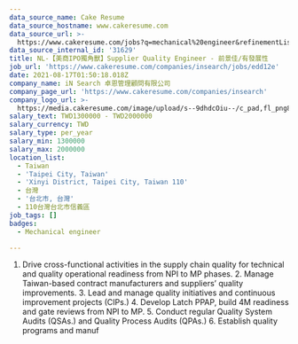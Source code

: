 ```yaml
---
data_source_name: Cake Resume
data_source_hostname: www.cakeresume.com
data_source_url: >-
  https://www.cakeresume.com/jobs?q=mechanical%20engineer&refinementList%5Blang_name%5D%5B0%5D=English&refinementList%5Bsalary_type%5D=per_year&range%5Bsalary_range%5D%5Bmin%5D=1000000&page=3
data_source_internal_id: '31629'
title: NL-【美商IPO獨角獸】Supplier Quality Engineer - 前景佳/有發展性
job_url: 'https://www.cakeresume.com/companies/insearch/jobs/edd12e'
date: 2021-08-17T01:50:18.018Z
company_name: iN Search 卓恩管理顧問有限公司
company_page_url: 'https://www.cakeresume.com/companies/insearch'
company_logo_url: >-
  https://media.cakeresume.com/image/upload/s--9dhdcOiu--/c_pad,fl_png8,h_200,w_200/v1610522688/ppnzb1veba43cha2rznf.png
salary_text: TWD1300000 - TWD2000000
salary_currency: TWD
salary_type: per_year
salary_min: 1300000
salary_max: 2000000
location_list:
  - Taiwan
  - 'Taipei City, Taiwan'
  - 'Xinyi District, Taipei City, Taiwan 110'
  - 台灣
  - '台北市, 台灣'
  - 110台灣台北市信義區
job_tags: []
badges:
  - Mechanical engineer

---
```


1. Drive cross-functional activities in the supply chain quality for technical and quality operational readiness from NPI to MP phases. 2. Manage Taiwan-based contract manufacturers and suppliers’ quality improvements. 3. Lead and manage quality initiatives and continuous improvement projects (CIPs.) 4. Develop Latch PPAP, build 4M readiness and gate reviews from NPI to MP. 5. Conduct regular Quality System Audits (QSAs.) and Quality Process Audits (QPAs.) 6. Establish quality programs and manuf